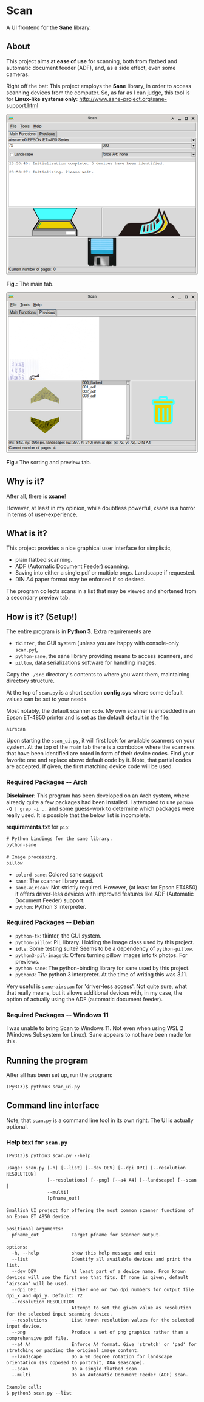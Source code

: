 # Scan

A UI frontend for the **Sane** library.

## About

This project aims at **ease of use** for scanning, both from flatbed and automatic
document feeder (ADF), and, as a side effect, even some cameras.

Right off the bat: This project employs the **Sane** library, in order to access
scanning devices from the computer. So, as far as I can judge, this tool is for
**Linux-like systems only**: http://www.sane-project.org/sane-support.html

![Screenshot of Scan's main tab.](https://github.com/kochsoft/scan/blob/main/doc/gallery/ui_opening.png "Fig.: The main tab.")

**Fig.:** The main tab.

![Screenshot of Scan's previewing tab.](https://github.com/kochsoft/scan/blob/main/doc/gallery/preview_window.png "Fig.: The sorting and preview tab.")

**Fig.:** The sorting and preview tab.

## Why is it?

After all, there is **xsane**!

However, at least in my opinion, while doubtless powerful, xsane is a horror
in terms of user-experience.

## What is it?

This project provides a nice graphical user interface for simplistic,

* plain flatbed scanning.
* ADF (Automatic Document Feeder) scanning.
* Saving into either a single pdf or multiple pngs. Landscape if requested.
* DIN A4 paper format may be enforced if so desired.

The program collects scans in a list that may be viewed and shortened
from a secondary preview tab.

## How is it? (Setup!)

The entire program is in **Python 3**. Extra requirements are

* `tkinter`, the GUI system (unless you are happy with console-only `scan.py`),
* `python-sane`, the sane library providing means to access scanners, and
* `pillow`, data serializations software for handling images.

Copy the `./src` directory's contents to where you want them, maintaining
directory structure.

At the top of `scan.py` is a short section **config.sys** where some
default values can be set to your needs.

Most notably, the default scanner `code`. My own scanner is embedded in
an Epson ET-4850 printer and is set as the default default in the file:

```
airscan
```

Upon starting the `scan_ui.py`, it will first look for available scanners
on your system. At the top of the main tab there is a combobox where the
scanners that have been identified are noted in form of their device codes.
Find your favorite one and replace above default code by it.
Note, that partial codes are accepted. If given, the first matching device
code will be used.

### Required Packages -- Arch

**Disclaimer**: This program has been developed on an Arch system, where already
quite a few packages had been installed. I attempted to use `pacman -Q | grep -i ..`
and some guess-work to determine which packages were really used.
It is possible that the below list is incomplete.

**requirements.txt** for `pip`:

```
# Python bindings for the sane library.
python-sane

# Image processing.
pillow
```
 
* `colord-sane`: Colored sane support
* `sane`: The scanner library used.
* `sane-airscan`: Not strictly required. However, (at least for Epson ET4850) it offers driver-less devices with improved features like ADF (Automatic Document Feeder) support.
* `python`: Python 3 interpreter.

### Required Packages  -- Debian

* `python-tk`: tkinter, the GUI system.
* `python-pillow`: PIL library. Holding the Image class used by this project.
* `idle`: Some testing suite? Seems to be a dependency of `python-pillow`.
* `python3-pil-imagetk`: Offers turning pillow images into tk photos. For previews.
* `python-sane`: The python-binding library for sane used by this project.
* `python3`: The python 3 interpreter. At the time of writing this was 3.11.

Very useful is `sane-airscan` for 'driver-less access'. Not quite sure, what
that really means, but it allows additional devices with, in my case,
the option of actually using the ADF (automatic document feeder).

### Required Packages -- Windows 11

I was unable to bring Scan to Windows 11. Not even when using WSL 2
(Windows Subsystem for Linux). Sane appears to not have been made for this.

## Running the program

After all has been set up, run the program:

```
(Py313)$ python3 scan_ui.py
```

## Command line interface

Note, that `scan.py` is a command line tool in its own right.
The UI is actually optional.

### Help text for `scan.py`

```
(Py313)$ python3 scan.py --help

usage: scan.py [-h] [--list] [--dev DEV] [--dpi DPI] [--resolution RESOLUTION]
               [--resolutions] [--png] [--a4 A4] [--landscape] [--scan |
               --multi]
               [pfname_out]

Smallish UI project for offering the most common scanner functions of an Epson ET 4850 device.

positional arguments:
  pfname_out            Target pfname for scanner output.

options:
  -h, --help            show this help message and exit
  --list                Identify all available devices and print the list.
  --dev DEV             At least part of a device name. From known devices will use the first one that fits. If none is given, default 'airscan' will be used.
  --dpi DPI             Either one or two dpi numbers for output file dpi_x and dpi_y. Default: 72
  --resolution RESOLUTION
                        Attempt to set the given value as resolution for the selected input scanning device.
  --resolutions         List known resolution values for the selected input device.
  --png                 Produce a set of png graphics rather than a comprehensive pdf file.
  --a4 A4               Enforce A4 format. Give 'stretch' or 'pad' for stretching or padding the original image content.
  --landscape           Do a 90 degree rotation for landscape orientation (as opposed to portrait, AKA seascape).
  --scan                Do a single flatbed scan.
  --multi               Do an Automatic Document Feeder (ADF) scan.

Example call:
$ python3 scan.py --list
```

